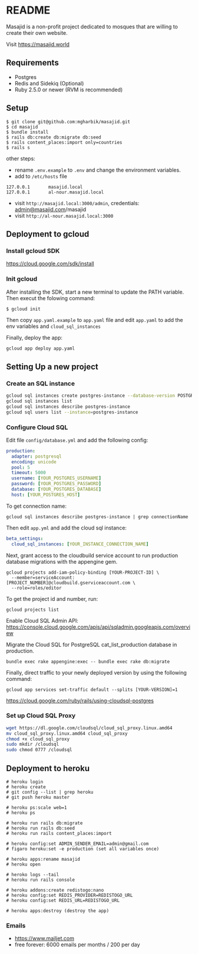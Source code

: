 # README

Masajid is a non-profit project dedicated to mosques that are willing to create their own website.

Visit https://masajid.world

## Requirements

- Postgres
- Redis and Sidekiq (Optional)
- Ruby 2.5.0 or newer (RVM is recommended)

## Setup

```
$ git clone git@github.com:mgharbik/masajid.git
$ cd masajid
$ bundle install
$ rails db:create db:migrate db:seed
$ rails content_places:import only=countries
$ rails s
```

other steps:

- rename `.env.example` to `.env` and change the environment variables.
- add to `/etc/hosts` file
```
127.0.0.1       masajid.local
127.0.0.1       al-nour.masajid.local
```

- visit `http://masajid.local:3000/admin`, credentials: admin@masajid.com/masajid
- visit `http://al-nour.masajid.local:3000`

## Deployment to gcloud

### Install gcloud SDK

https://cloud.google.com/sdk/install

### Init gcloud

After installing the SDK, start a new terminal to update the PATH variable. Then execut the folowing command:

```bash
$ gcloud init
```
Then copy `app.yaml.example` to `app.yaml` file and edit `app.yaml` to add the env variables and `cloud_sql_instances`

Finally, deploy the app:

```
gcloud app deploy app.yaml
```

## Setting Up a new project

### Create an SQL instance

```bash
gcloud sql instances create postgres-instance --database-version POSTGRES_9_6 --tier db-f1-micro
gcloud sql instances list
gcloud sql instances describe postgres-instance
gcloud sql users list --instance=postgres-instance
```
### Configure Cloud SQL

Edit file `config/database.yml` and add the following config:

```yml
production:
  adapter: postgresql
  encoding: unicode
  pool: 5
  timeout: 5000
  username: [YOUR_POSTGRES_USERNAME]
  password: [YOUR_POSTGRES_PASSWORD]
  database: [YOUR_POSTGRES_DATABASE]
  host: [YOUR_POSTGRES_HOST]
```
To get connection name: 

```
gcloud sql instances describe postgres-instance | grep connectionName
```
Then edit `app.yml` and add the cloud sql instance:

```yml
beta_settings:
  cloud_sql_instances: [YOUR_INSTANCE_CONNECTION_NAME]
```
Next, grant access to the cloudbuild service account to run production database migrations with the appengine gem.

```
gcloud projects add-iam-policy-binding [YOUR-PROJECT-ID] \
  --member=serviceAccount:[PROJECT_NUMBER]@cloudbuild.gserviceaccount.com \
  --role=roles/editor
```
To get the project id and number, run:
```
gcloud projects list
```

Enable Cloud SQL Admin API: https://console.cloud.google.com/apis/api/sqladmin.googleapis.com/overview

Migrate the Cloud SQL for PostgreSQL cat_list_production database in production.
```
bundle exec rake appengine:exec -- bundle exec rake db:migrate
```
Finally, direct traffic to your newly deployed version by using the following command:

```
gcloud app services set-traffic default --splits [YOUR-VERSION]=1
```
https://cloud.google.com/ruby/rails/using-cloudsql-postgres

### Set up Cloud SQL Proxy

```bash
wget https://dl.google.com/cloudsql/cloud_sql_proxy.linux.amd64
mv cloud_sql_proxy.linux.amd64 cloud_sql_proxy
chmod +x cloud_sql_proxy
sudo mkdir /cloudsql
sudo chmod 0777 /cloudsql
```

## Deployment to heroku

```
# heroku login
# heroku create
# git config --list | grep heroku
# git push heroku master

# heroku ps:scale web=1
# heroku ps

# heroku run rails db:migrate
# heroku run rails db:seed
# heroku run rails content_places:import

# heroku config:set ADMIN_SENDER_EMAIL=admin@gmail.com
# figaro heroku:set -e production (set all variables once)

# heroku apps:rename masajid
# heroku open

# heroko logs --tail
# heroku run rails console

# heroku addons:create redistogo:nano
# heroku config:set REDIS_PROVIDER=REDISTOGO_URL
# heroku config:set REDIS_URL=REDISTOGO_URL

# heroku apps:destroy (destroy the app)
```

### Emails

- https://www.mailjet.com
- free forever: 6000 emails per months / 200 per day
